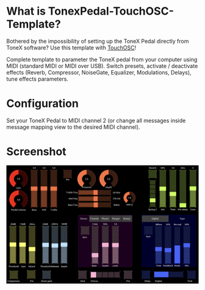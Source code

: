 # What is TonexPedal-TouchOSC-Template?

Bothered by the impossibility of setting up the ToneX Pedal directly from ToneX software? Use this template with [TouchOSC](https://hexler.net/touchosc)!

Complete template to parameter the ToneX pedal from your computer using MIDI (standard MIDI or MIDI over USB). Switch presets, activate / deactivate effects (Reverb, Compressor, NoiseGate, Equalizer, Modulations, Delays), tune effects parameters.

# Configuration

Set your ToneX Pedal to MIDI channel 2 (or change all messages inside message mapping view to the desired MIDI channel).

# Screenshot

![Main screen](https://raw.githubusercontent.com/ThibaultDucray/TonexPedal-TouchOSC-Template/refs/heads/main/ToneX-controler-2.jpg "Main screen")
